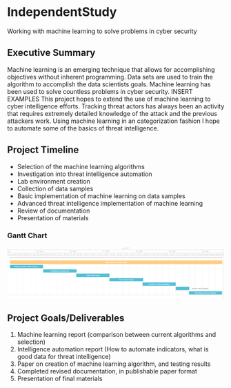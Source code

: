 # IndependentStudy
Working with machine learning to solve problems in cyber security

## Executive Summary
Machine learning is an emerging technique that allows for accomplishing objectives without inherent programming.  Data sets are used to train the algorithm to accomplish the data scientists goals.
Machine learning has been used to solve countless problems in cyber security.  INSERT EXAMPLES
This project hopes to extend the use of machine learning to cyber intelligence efforts.  Tracking threat actors has always been an activity that requires extremely detailed knowledge of the attack and the previous attackers work.  Using machine learning in an categorization fashion I hope to automate some of the basics of threat intelligence.

## Project Timeline
- Selection of the machine learning algorithms
- Investigation into threat intelligence automation
- Lab environment creation
 - Collection of data samples
 - Basic implementation of machine learning on data samples
 - Advanced threat intelligence implementation of machine learning
 - Review of documentation
 - Presentation of materials

### Gantt Chart
![Game Gantt](https://github.com/Append/SecureGameDesign/blob/master/images/game_gantt.PNG "Gantt")

## Project Goals/Deliverables
1. Machine learning report (comparison between current algorithms and selection)
2. Intelligence automation report (How to automate indicators, what is good data for threat intelligence)
3. Paper on creation of machine learning algorithm, and testing results
5. Completed revised documentation, in publishable paper format
6. Presentation of final materials 
